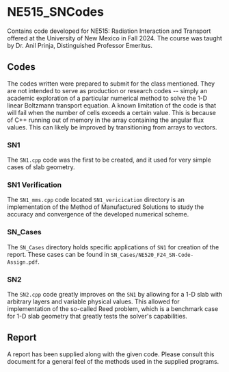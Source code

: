 # NE515_SNCodes
Contains code developed for NE515: Radiation Interaction and Transport offered at the University of New Mexico in Fall 2024.
The course was taught by Dr. Anil Prinja, Distinguished Professor Emeritus.

## Codes
The codes written were prepared to submit for the class mentioned.
They are not intended to serve as production or research codes -- simply an academic exploration of a particular numerical method to solve the 1-D linear Boltzmann transport equation.
A known limitation of the code is that will fail when the number of cells exceeds a certain value. 
This is because of C++ running out of memory in the array containing the angular flux values.
This can likely be improved by transitioning from arrays to vectors.

### SN1
The `SN1.cpp` code was the first to be created, and it used for very simple cases of slab geometry.

### SN1 Verification
The `SN1_mms.cpp` code located `SN1_vericication` directory is an implementation of the Method of Manufactured Solutions to study the accuracy and convergence of the developed numerical scheme.

### SN_Cases
The `SN_Cases` directory holds specific applications of `SN1` for creation of the report.
These cases can be found in `SN_Cases/NE520_F24_SN-Code-Assign.pdf`.

### SN2 
The `SN2.cpp` code greatly improves on the `SN1` by allowing for a 1-D slab with arbitrary layers and variable physical values. 
This allowed for implementation of the so-called Reed problem, which is a benchmark case for 1-D slab geometry that greatly tests the solver's capabilities.

## Report
A report has been supplied along with the given code.
Please consult this document for a general feel of the methods used in the supplied programs.